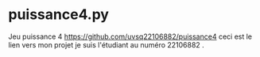 # puissance4.py
Jeu puissance 4
https://github.com/uvsq22106882/puissance4 ceci est le lien vers mon projet je suis l'étudiant au numéro 22106882 .

